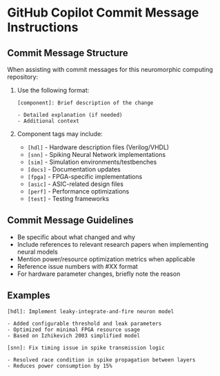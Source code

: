 # GitHub Copilot Commit Message Instructions

## Commit Message Structure

When assisting with commit messages for this neuromorphic computing repository:

1. Use the following format:

   ```
   [component]: Brief description of the change

   - Detailed explanation (if needed)
   - Additional context
   ```

2. Component tags may include:
   - `[hdl]` - Hardware description files (Verilog/VHDL)
   - `[snn]` - Spiking Neural Network implementations
   - `[sim]` - Simulation environments/testbenches
   - `[docs]` - Documentation updates
   - `[fpga]` - FPGA-specific implementations
   - `[asic]` - ASIC-related design files
   - `[perf]` - Performance optimizations
   - `[test]` - Testing frameworks

## Commit Message Guidelines

- Be specific about what changed and why
- Include references to relevant research papers when implementing neural models
- Mention power/resource optimization metrics when applicable
- Reference issue numbers with #XX format
- For hardware parameter changes, briefly note the reason

## Examples

```
[hdl]: Implement leaky-integrate-and-fire neuron model

- Added configurable threshold and leak parameters
- Optimized for minimal FPGA resource usage
- Based on Izhikevich 2003 simplified model
```

```
[snn]: Fix timing issue in spike transmission logic

- Resolved race condition in spike propagation between layers
- Reduces power consumption by 15%
```
